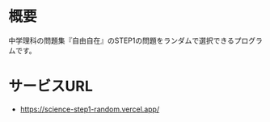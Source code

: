# 概要
中学理科の問題集『自由自在』のSTEP1の問題をランダムで選択できるプログラムです。

# サービスURL
- https://science-step1-random.vercel.app/
